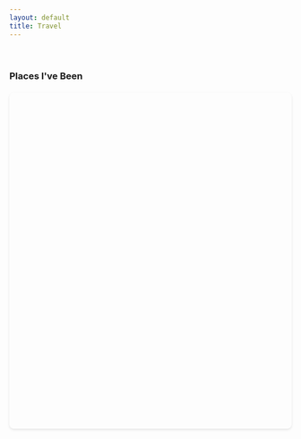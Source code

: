 ```yaml
---
layout: default
title: Travel
---
```


<div class="travel-container">
    <h3>Places I've Been</h3>
    <div id="map" style="width: 100%; height: 600px;"></div>
</div>

<script>
let map;
let markers = [];

const locations = [
    {
        position: { lat: 38.6270, lng: -90.1994 },
        title: "St. Louis, Missouri",
        description: "",
        dates: "2003-2006",
        details: "Birthplace"
    },
    {
        position: { lat: 39.1653, lng: -86.5264 },
        title: "Bloomington, Indiana",
        description: "",
        dates: "2006-2021",
        details: "Hometown. So much corn. "
    },
    {
        position: { lat: 51.7520, lng: -1.2577 },
        title: "Oxford, England",
        description: "Living Abroad",
        dates: "2013",
        details: "Spent 8 months living abroad in Oxford."
    },
    {
        position: { lat: 42.3736, lng: -71.1097 },
        title: "Cambridge, Massachusetts",
        description: "",
        dates: "2021-2025",
        details: "Harvard University (Undergraduate)"
    },
    {
        position: { lat: 41.8781, lng: -87.6298 },
        title: "Chicago, Illinois",
        description: "",
        dates: "2024",
        details: "Jump Trading spring internship"
    },
    {
        position: { lat: 40.7128, lng: -74.0060 },
        title: "New York City, New York",
        description: "",
        dates: "2022, 2023, 2024",
        details: "Winter and summer internships at Meta, Five Rings, Hudson River Trading in Long Island City, Midtown and FiDi NYC."
    },
    {
        position: { lat: 49.2827, lng: -123.1207 },
        title: "Vancouver, Canada",
        description: "",
        dates: "December 2024",
        details: "NeurIPS Conference"
    },
    {
        position: { lat: 40.0379, lng: -76.3055 },
        title: "Lancaster, Pennsylvania",
        description: "",
        dates: "October 2024",
        details: "Voice of the Apostles Conference"
    },
    {
        position: { lat: 21.3069, lng: -157.8583 },
        title: "Kona, Hawaii",
        description: "Vacation",
        dates: "2024",
        details: "Eating pizza in a hot tub with friends on vacation."
    },
    {
        position: { lat: 18.1096, lng: -77.2975 },
        title: "Jamaica",
        description: "",
        dates: "2025",
        details: "Vacation featuring a taxi driver pulling a knife on myself and a friend."
    },
    {
        position: { lat: 32.0853, lng: 34.7818 },
        title: "Israel",
        description: "",
        dates: "Spring 2025",
        details: "Harvard Israel Trek"
    }
];

async function initMap() {
    const { Map } = await google.maps.importLibrary("maps");
    const { AdvancedMarkerElement } = await google.maps.importLibrary("marker");

    // Create the map centered on US
    map = new Map(document.getElementById("map"), {
        zoom: 2,  // Zoomed out further to show Europe
        center: { lat: 30.0, lng: -45.0 },  // Centered in the Atlantic to show both continents
        mapId: "TRAVEL_MAP",
        mapTypeId: google.maps.MapTypeId.SATELLITE,  // Set default to satellite view
        mapTypeControl: false,  // Remove the Map/Satellite toggle
        labelingEnabled: false,  // Disable labels
        styles: [
            {
                featureType: "all",
                elementType: "labels",
                stylers: [{ visibility: "off" }]  // Hide all labels
            },
            {
                featureType: "all",
                elementType: "labels.text.fill",
                stylers: [{ color: getComputedStyle(document.documentElement).getPropertyValue('--text-color') }]
            },
            {
                featureType: "all",
                elementType: "geometry",
                stylers: [{ color: getComputedStyle(document.documentElement).getPropertyValue('--background-color') }]
            }
        ]
    });

    // Create markers for each location
    locations.forEach(location => {
        const marker = new google.maps.Marker({
            position: location.position,
            map: map,
            title: location.title,
            animation: google.maps.Animation.DROP
        });

        // Create info window for each marker
        const infowindow = new google.maps.InfoWindow({
            content: `
                <div style="color: #333; padding: 6px;">
                    <h3 style="margin: 0 0 2px 0;">${location.title}</h3>
                    <p style="margin: 0 0 2px 0;"><strong>${location.dates}</strong></p>
                    <p style="margin: 0;">${location.details}</p>
                </div>
            `
        });

        // Add hover event listeners
        marker.addListener("mouseover", () => {
            infowindow.open(map, marker);
        });

        marker.addListener("mouseout", () => {
            infowindow.close();
        });

        markers.push(marker);
    });
}
</script>

<!-- Add Google Maps JavaScript API -->
<!-- To make this map work:
1. Go to https://console.cloud.google.com
2. Create a project and enable Maps JavaScript API
3. Create credentials (API key)
4. Replace YOUR_API_KEY below with your actual API key
5. Secure your key by restricting it to your domain -->
<script async defer src="https://maps.googleapis.com/maps/api/js?key=AIzaSyDa7VBVaA0Kpk5IbM4tjce4QKHqvcsxWPI&callback=initMap"></script>

<style>
.travel-container {
    padding: 20px 0;
}

#map {
    border-radius: 8px;
    box-shadow: 0 2px 4px rgba(0,0,0,0.1);
    margin: 20px 0;
}
</style>

